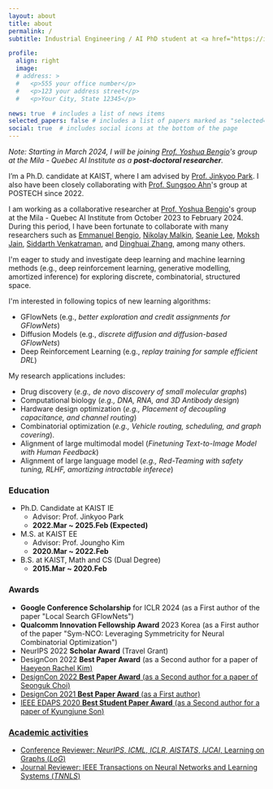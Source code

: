 ```yaml
---
layout: about
title: about
permalink: /
subtitle: Industrial Engineering / AI PhD student at <a href="https://ie.kaist.ac.kr/">KAIST</a>. <br/> deep learning • machine learning

profile:
  align: right
  image:
  # address: >
  #   <p>555 your office number</p>
  #   <p>123 your address street</p>
  #   <p>Your City, State 12345</p>

news: true  # includes a list of news items
selected_papers: false # includes a list of papers marked as "selected={true}"
social: true  # includes social icons at the bottom of the page
---
```


*Note: Starting in March 2024, I will be joining <a href="https://yoshuabengio.org/">Prof. Yoshua Bengio</a>'s group at the Mila - Quebec AI Institute as a **post-doctoral researcher**.*

I’m a Ph.D. candidate at KAIST, where I am advised by <a href="http://silab.kaist.ac.kr/our-team/">Prof. Jinkyoo Park</a>. I also have been closely collaborating with <a href="https://sites.google.com/view/sungsooahn0215/home">Prof. Sungsoo Ahn</a>'s group at POSTECH since 2022.

I am working as a collaborative researcher at <a href="https://yoshuabengio.org/">Prof. Yoshua Bengio</a>'s group at the Mila - Quebec AI Institute from October 2023 to February 2024. During this period, I have been fortunate to collaborate with many researchers such as <a href="https://folinoid.com/">Emmanuel Bengio</a>, <a href="https://malkin1729.github.io/">Nikolay Malkin</a>, <a href="https://seanie12.github.io/">Seanie Lee</a>, <a href="https://mj10.github.io/">Moksh Jain</a>, <a href="https://hyperpotatoneo.github.io/">Siddarth Venkatraman</a>, and <a href="https://zdhnarsil.github.io/">Dinghuai Zhang</a>, among many others.

I'm eager to study and investigate deep learning and machine learning methods (e.g., deep reinforcement learning, generative modelling, amortized inference) for exploring discrete, combinatorial, structured space. 

I'm interested in following topics of new learning algorithms:
- GFlowNets (e.g., *better exploration and credit assignments for GFlowNets*)
- Diffusion Models (e.g., *discrete diffusion and diffusion-based GFlowNets*)
- Deep Reinforcement Learning (e.g., *replay training for sample efficient DRL*)

My research applications includes:
- Drug discovery (*e.g., de novo discovery of small molecular graphs*)
- Computational biology (*e.g., DNA, RNA, and 3D Antibody design*)
- Hardware design optimization (*e.g., Placement of decoupling capacitance, and channel routing*)
- Combinatorial optimization (*e.g., Vehicle routing, scheduling, and graph covering*).
- Alignment of large multimodal model (*Finetuning Text-to-Image Model with Human Feedback*)
- Alignment of large language model (*e.g., Red-Teaming with safety tuning, RLHF, amortizing intractable inferece*)


### Education 

- Ph.D. Candidate at KAIST IE
  - Advisor: Prof. Jinkyoo Park
  - **2022.Mar ~ 2025.Feb (Expected)**
- M.S. at KAIST EE
  - Advisor: Prof. Joungho Kim
  - **2020.Mar ~ 2022.Feb**
- B.S. at KAIST, Math and CS (Dual Degree)
  - **2015.Mar ~ 2020.Feb**

### Awards
- **Google Conference Scholarship** for ICLR 2024 (as a First author of the paper "Local Search GFlowNets")
- **Qualcomm Innovation Fellowship Award** 2023 Korea (as a First author of the paper "Sym-NCO: Leveraging Symmetricity for Neural Combinatorial Optimization")
- NeurIPS 2022 **Scholar Award** (Travel Grant)
- DesignCon 2022 **Best Paper Award** (as a Second author for a paper of <a href="https://www.linkedin.com/in/haeyeon-rachel-kim/">Haeyeon Rachel Kim)
- DesignCon 2022 **Best Paper Award** (as a Second author for a paper of <a href="https://www.linkedin.com/in/seonguk-choi-6077731a9/"> Seonguk Choi)
- DesignCon 2021 **Best Paper Award** (as a First author)
- IEEE EDAPS 2020 **Best Student Paper Award** (as a Second author for a paper of <a href="https://www.linkedin.com/in/kyungjune-son-300a9318a/">Kyungjune Son)

### Academic activities

- Conference Reviewer: *NeurIPS*, *ICML*, *ICLR*, *AISTATS*, *IJCAI*, Learning on Graphs (*LoG*)
- Journal Reviewer: IEEE Transactions on Neural Networks and Learning Systems (*TNNLS*)
